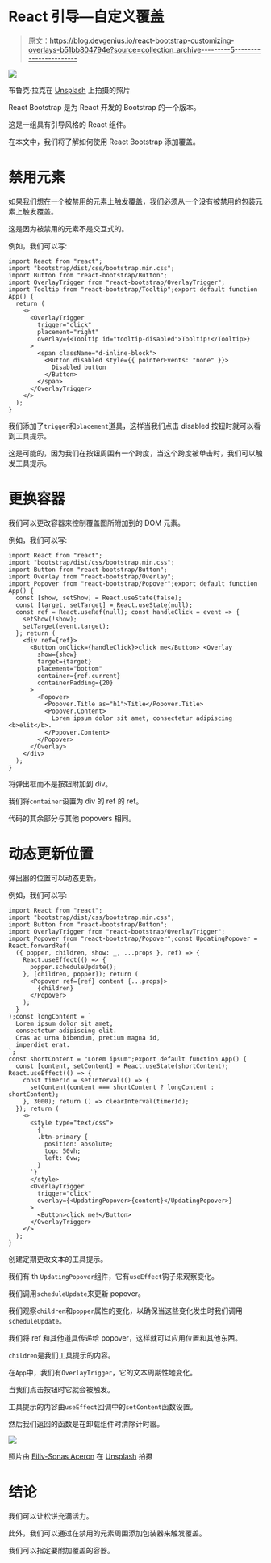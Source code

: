 # React 引导—自定义覆盖

> 原文：<https://blog.devgenius.io/react-bootstrap-customizing-overlays-b51bb804794e?source=collection_archive---------5----------------------->

![](img/1072c0e036274c0b20fcdc133ec6615e.png)

布鲁克·拉克在 [Unsplash](https://unsplash.com?utm_source=medium&utm_medium=referral) 上拍摄的照片

React Bootstrap 是为 React 开发的 Bootstrap 的一个版本。

这是一组具有引导风格的 React 组件。

在本文中，我们将了解如何使用 React Bootstrap 添加覆盖。

# 禁用元素

如果我们想在一个被禁用的元素上触发覆盖，我们必须从一个没有被禁用的包装元素上触发覆盖。

这是因为被禁用的元素不是交互式的。

例如，我们可以写:

```
import React from "react";
import "bootstrap/dist/css/bootstrap.min.css";
import Button from "react-bootstrap/Button";
import OverlayTrigger from "react-bootstrap/OverlayTrigger";
import Tooltip from "react-bootstrap/Tooltip";export default function App() {
  return (
    <>
      <OverlayTrigger
        trigger="click"
        placement="right"
        overlay={<Tooltip id="tooltip-disabled">Tooltip!</Tooltip>}
      >
        <span className="d-inline-block">
          <Button disabled style={{ pointerEvents: "none" }}>
            Disabled button
          </Button>
        </span>
      </OverlayTrigger>
    </>
  );
}
```

我们添加了`trigger`和`placement`道具，这样当我们点击 disabled 按钮时就可以看到工具提示。

这是可能的，因为我们在按钮周围有一个跨度，当这个跨度被单击时，我们可以触发工具提示。

# 更换容器

我们可以更改容器来控制覆盖图所附加到的 DOM 元素。

例如，我们可以写:

```
import React from "react";
import "bootstrap/dist/css/bootstrap.min.css";
import Button from "react-bootstrap/Button";
import Overlay from "react-bootstrap/Overlay";
import Popover from "react-bootstrap/Popover";export default function App() {
  const [show, setShow] = React.useState(false);
  const [target, setTarget] = React.useState(null);
  const ref = React.useRef(null); const handleClick = event => {
    setShow(!show);
    setTarget(event.target);
  }; return (
    <div ref={ref}>
      <Button onClick={handleClick}>click me</Button> <Overlay
        show={show}
        target={target}
        placement="bottom"
        container={ref.current}
        containerPadding={20}
      >
        <Popover>
          <Popover.Title as="h1">Title</Popover.Title>
          <Popover.Content>
            Lorem ipsum dolor sit amet, consectetur adipiscing <b>elit</b>.
          </Popover.Content>
        </Popover>
      </Overlay>
    </div>
  );
}
```

将弹出框而不是按钮附加到 div。

我们将`container`设置为 div 的 ref 的 ref。

代码的其余部分与其他 popovers 相同。

# 动态更新位置

弹出器的位置可以动态更新。

例如，我们可以写:

```
import React from "react";
import "bootstrap/dist/css/bootstrap.min.css";
import Button from "react-bootstrap/Button";
import OverlayTrigger from "react-bootstrap/OverlayTrigger";
import Popover from "react-bootstrap/Popover";const UpdatingPopover = React.forwardRef(
  ({ popper, children, show: _, ...props }, ref) => {
    React.useEffect(() => {
      popper.scheduleUpdate();
    }, [children, popper]); return (
      <Popover ref={ref} content {...props}>
        {children}
      </Popover>
    );
  }
);const longContent = `
  Lorem ipsum dolor sit amet, 
  consectetur adipiscing elit. 
  Cras ac urna bibendum, pretium magna id, 
  imperdiet erat.
`;
const shortContent = "Lorem ipsum";export default function App() {
  const [content, setContent] = React.useState(shortContent); React.useEffect(() => {
    const timerId = setInterval(() => {
      setContent(content === shortContent ? longContent : shortContent);
    }, 3000); return () => clearInterval(timerId);
  }); return (
    <>
      <style type="text/css">
        {`
        .btn-primary {
          position: absolute;
          top: 50vh;
          left: 0vw;
        }
      `}
      </style>
      <OverlayTrigger
        trigger="click"
        overlay={<UpdatingPopover>{content}</UpdatingPopover>}
      >
        <Button>click me!</Button>
      </OverlayTrigger>
    </>
  );
}
```

创建定期更改文本的工具提示。

我们有 th `UpdatingPopover`组件，它有`useEffect`钩子来观察变化。

我们调用`scheduleUpdate`来更新 popover。

我们观察`children`和`popper`属性的变化，以确保当这些变化发生时我们调用`scheduleUpdate`。

我们将 ref 和其他道具传递给 popover，这样就可以应用位置和其他东西。

`children`是我们工具提示的内容。

在`App`中，我们有`OverlayTrigger`，它的文本周期性地变化。

当我们点击按钮时它就会被触发。

工具提示的内容由`useEffect`回调中的`setContent`函数设置。

然后我们返回的函数是在卸载组件时清除计时器。

![](img/8af4470c5bce312052bbbee3796928be.png)

照片由 [Eiliv-Sonas Aceron](https://unsplash.com/@shootdelicious?utm_source=medium&utm_medium=referral) 在 [Unsplash](https://unsplash.com?utm_source=medium&utm_medium=referral) 拍摄

# 结论

我们可以让松饼充满活力。

此外，我们可以通过在禁用的元素周围添加包装器来触发覆盖。

我们可以指定要附加覆盖的容器。